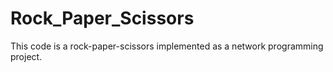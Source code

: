 # Rock_Paper_Scissors
This code is a rock-paper-scissors implemented as a network programming project.
